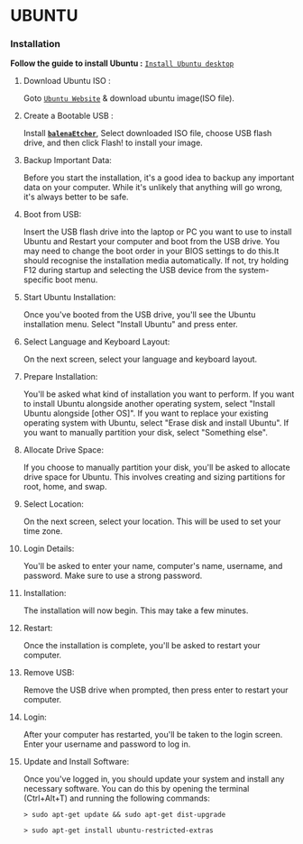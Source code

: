 # **UBUNTU**


### **Installation**

**Follow the guide to install Ubuntu :**  [`Install Ubuntu desktop`](https://ubuntu.com/tutorials/install-ubuntu-desktop#1-overview)

 1. Download Ubuntu ISO :
     
    Goto [`Ubuntu Website`](https://ubuntu.com/download/desktop) & download ubuntu image(ISO file).
  
 2. Create a Bootable USB :

    Install [**`balenaEtcher`**](https://etcher.balena.io/#download-etcher), Select downloaded ISO file, choose USB flash drive, and then click Flash! to install your image.

 3. Backup Important Data: 

    Before you start the installation, it's a good idea to backup any important data on your computer. While it's unlikely that anything will go wrong, it's always better to be safe.

 4. Boot from USB: 

    Insert the USB flash drive into the laptop or PC you want to use to install Ubuntu and Restart your computer and boot from the USB drive. You may need to change the boot order in your BIOS settings to do this.It should recognise the installation media automatically. If not, try holding F12 during startup and selecting the USB device from the system-specific boot menu. 

 5. Start Ubuntu Installation: 

    Once you've booted from the USB drive, you'll see the Ubuntu installation menu. Select "Install Ubuntu" and press enter.

 6. Select Language and Keyboard Layout: 

    On the next screen, select your language and keyboard layout.
  
 7. Prepare Installation: 

    You'll be asked what kind of installation you want to perform. If you want to install Ubuntu alongside another operating system, select "Install Ubuntu alongside [other OS]". If you want to replace your existing operating system with Ubuntu, select "Erase disk and install Ubuntu". If you want to manually partition your disk, select "Something else".

 8. Allocate Drive Space: 

    If you choose to manually partition your disk, you'll be asked to allocate drive space for Ubuntu. This involves creating and sizing partitions for root, home, and swap.

10. Select Location: 

    On the next screen, select your location. This will be used to set your time zone.

11. Login Details: 

    You'll be asked to enter your name, computer's name, username, and password. Make sure to use a strong password.

12. Installation: 

    The installation will now begin. This may take a few      minutes.

13. Restart: 

    Once the installation is complete, you'll be asked to restart  your computer.

14. Remove USB: 

    Remove the USB drive when prompted, then press enter to  restart your computer.

15. Login: 

    After your computer has restarted, you'll be taken to the login screen. Enter your username and password to log in.

16. Update and Install Software: 

    Once you've logged in, you should update   your system and install any necessary software. You can do this by opening the terminal (Ctrl+Alt+T) and running the following commands:
  
    `> sudo apt-get update && sudo apt-get dist-upgrade`
  
    `> sudo apt-get install ubuntu-restricted-extras`
